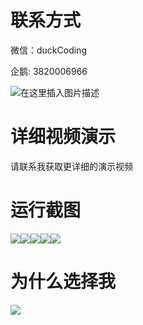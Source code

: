 # 联系方式

微信：duckCoding

企鹅: 3820006966

![在这里插入图片描述](http://upload.cxycsx.vip/91ab4bcb4f2c4c6db86365bb6d6e9c62.jpeg)

# 详细视频演示

请联系我获取更详细的演示视频

# 运行截图

![](http://www.bysj52.com/uploadfile/ueditor/image/202306/%E6%AF%95%E8%AE%BEssm440%E5%9F%BA%E4%BA%8ESSM%E7%9A%84%E5%9C%A8%E7%BA%BF%E5%AD%A6%E4%B9%A0%E7%B3%BB%E7%BB%9F%E7%9A%84%E6%AF%95%E4%B8%9A%E8%AE%BE%E8%AE%A1/1.png)![](http://www.bysj52.com/uploadfile/ueditor/image/202306/%E6%AF%95%E8%AE%BEssm440%E5%9F%BA%E4%BA%8ESSM%E7%9A%84%E5%9C%A8%E7%BA%BF%E5%AD%A6%E4%B9%A0%E7%B3%BB%E7%BB%9F%E7%9A%84%E6%AF%95%E4%B8%9A%E8%AE%BE%E8%AE%A1/4.png)![](http://www.bysj52.com/uploadfile/ueditor/image/202306/%E6%AF%95%E8%AE%BEssm440%E5%9F%BA%E4%BA%8ESSM%E7%9A%84%E5%9C%A8%E7%BA%BF%E5%AD%A6%E4%B9%A0%E7%B3%BB%E7%BB%9F%E7%9A%84%E6%AF%95%E4%B8%9A%E8%AE%BE%E8%AE%A1/3.png)![](http://www.bysj52.com/uploadfile/ueditor/image/202306/%E6%AF%95%E8%AE%BEssm440%E5%9F%BA%E4%BA%8ESSM%E7%9A%84%E5%9C%A8%E7%BA%BF%E5%AD%A6%E4%B9%A0%E7%B3%BB%E7%BB%9F%E7%9A%84%E6%AF%95%E4%B8%9A%E8%AE%BE%E8%AE%A1/5.png)![](http://www.bysj52.com/uploadfile/ueditor/image/202306/%E6%AF%95%E8%AE%BEssm440%E5%9F%BA%E4%BA%8ESSM%E7%9A%84%E5%9C%A8%E7%BA%BF%E5%AD%A6%E4%B9%A0%E7%B3%BB%E7%BB%9F%E7%9A%84%E6%AF%95%E4%B8%9A%E8%AE%BE%E8%AE%A1/2.png)

# 为什么选择我

![](http://upload.cxycsx.vip/%E7%A8%8B%E5%BA%8F%E8%AE%BE%E8%AE%A1.png)

